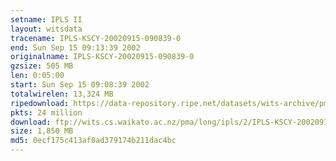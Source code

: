 ```yaml
---
setname: IPLS II
layout: witsdata
tracename: IPLS-KSCY-20020915-090839-0
end: Sun Sep 15 09:13:39 2002
originalname: IPLS-KSCY-20020915-090839-0
gzsize: 505 MB
len: 0:05:00
start: Sun Sep 15 09:08:39 2002
totalwirelen: 13,324 MB
ripedownload: https://data-repository.ripe.net/datasets/wits-archive/pma/long/ipls/2/IPLS-KSCY-20020915-090839-0.gz
pkts: 24 million
download: ftp://wits.cs.waikato.ac.nz/pma/long/ipls/2/IPLS-KSCY-20020915-090839-0.gz
size: 1,850 MB
md5: 0ecf175c413af0ad379174b211dac4bc
---
```

